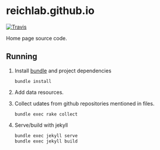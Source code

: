 # reichlab.github.io

[![Travis](https://img.shields.io/travis/reichlab/beta.svg?style=flat-square)](https://travis-ci.org/reichlab/beta)

Home page source code.

## Running

1. Install [bundle](https://bundler.io/) and project dependencies

    `bundle install`

2. Add data resources.

3. Collect udates from github repositories mentioned in files.

    `bundle exec rake collect`

4. Serve/build with jekyll

    ```sh
    bundle exec jekyll serve
    bundle exec jekyll build
    ```
